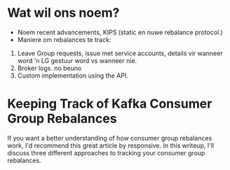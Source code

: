 # Wat wil ons noem?
- Noem recent advancements, KIPS (static en nuwe rebalance protocol.)
- Maniere om rebalances te track:
1. Leave Group requests, issue met service accounts, details vir wanneer word 'n LG gestuur word vs wanneer nie.
2. Broker logs. no beuno
3. Custom implementation using the API.

# Keeping Track of Kafka Consumer Group Rebalances
If you want a better understanding of how consumer group rebalances work, I'd recommend this great article by responsive.
In this writeup, I'll discuss three different approaches to tracking your consumer group rebalances.